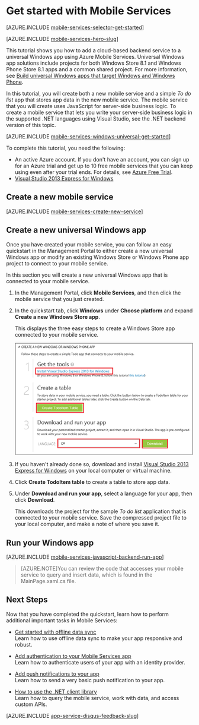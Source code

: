 <properties
	pageTitle="Get Started with Mobile Services for Windows Store apps (C#) | Microsoft Azure"
	description="Follow this tutorial to get started using Azure Mobile Services for Windows Store development in C#."
	services="mobile-services"
	documentationCenter="windows"
	authors="ggailey777"
	manager="dwrede"
	editor=""/>

<tags
	ms.service="mobile-services"
	ms.workload="mobile"
	ms.tgt_pltfrm="mobile-windows"
	ms.devlang="dotnet"
	ms.topic="get-started-article" 
	ms.date="11/06/2015"
	ms.author="glenga"/>

# <a name="getting-started"> </a>Get started with Mobile Services

[AZURE.INCLUDE [mobile-services-selector-get-started](../../includes/mobile-services-selector-get-started.md)]
&nbsp;

[AZURE.INCLUDE [mobile-services-hero-slug](../../includes/mobile-services-hero-slug.md)]

This tutorial shows you how to add a cloud-based backend service to a universal Windows app using Azure Mobile Services. Universal Windows app solutions include projects for both Windows Store 8.1 and Windows Phone Store 8.1 apps and a common shared project. For more information, see [Build universal Windows apps that target Windows and Windows Phone](http://msdn.microsoft.com/library/windows/apps/xaml/dn609832.aspx).

In this tutorial, you will create both a new mobile service and a simple *To do list* app that stores app data in the new mobile service. The mobile service that you will create uses JavaScript for server-side business logic. To create a mobile service that lets you write your server-side business logic in the supported .NET languages using Visual Studio, see the .NET backend version of this topic.

[AZURE.INCLUDE [mobile-services-windows-universal-get-started](../../includes/mobile-services-windows-universal-get-started.md)]

To complete this tutorial, you need the following:

* An active Azure account. If you don't have an account, you can sign up for an Azure trial and get up to 10 free mobile services that you can keep using even after your trial ends. For details, see [Azure Free Trial](http://azure.microsoft.com/pricing/free-trial/?WT.mc_id=A0E0E5C02&amp;returnurl=http%3A%2F%2Fazure.microsoft.com%2Fen-us%2Fdocumentation%2Farticles%2Fmobile-services-javascript-backend-windows-store-javascript-get-started%2F).
* [Visual Studio 2013 Express for Windows]

## Create a new mobile service

[AZURE.INCLUDE [mobile-services-create-new-service](../../includes/mobile-services-create-new-service.md)]

## Create a new universal Windows app

Once you have created your mobile service, you can follow an easy quickstart in the Management Portal to either create a new universal Windows app or modify an existing Windows Store or Windows Phone app project to connect to your mobile service.

In this section you will create a new universal Windows app that is connected to your mobile service.

1.  In the Management Portal, click **Mobile Services**, and then click the mobile service that you just created.


2. In the quickstart tab, click **Windows** under **Choose platform** and expand **Create a new Windows Store app**.

   	This displays the three easy steps to create a Windows Store app connected to your mobile service.

  	![Mobile Services quickstart steps](./media/mobile-services-javascript-backend-windows-store-dotnet-get-started/mobile-quickstart-steps.png)

3. If you haven't already done so, download and install [Visual Studio 2013 Express for Windows] on your local computer or virtual machine.

4. Click **Create TodoItem table** to create a table to store app data.

5. Under **Download and run your app**, select a language for your app, then click **Download**.

  	This downloads the project for the sample *To do list* application that is connected to your mobile service. Save the compressed project file to your local computer, and make a note of where you save it.

## Run your Windows app

[AZURE.INCLUDE [mobile-services-javascript-backend-run-app](../../includes/mobile-services-javascript-backend-run-app.md)]

>[AZURE.NOTE]You can review the code that accesses your mobile service to query and insert data, which is found in the MainPage.xaml.cs file.

## Next Steps
Now that you have completed the quickstart, learn how to perform additional important tasks in Mobile Services:

* [Get started with offline data sync]  
  Learn how to use offline data sync to make your app responsive and robust.

* [Add authentication to your Mobile Services app ][Get started with authentication]  
  Learn how to authenticate users of your app with an identity provider.

* [Add push notifications to your app][Get started with push notifications]  
  Learn how to send a very basic push notification to your app.

* [How to use the .NET client library](mobile-services-windows-dotnet-how-to-use-client-library.md)  
 Learn how to query the mobile service, work with data, and access custom APIs.

[AZURE.INCLUDE [app-service-disqus-feedback-slug](../../includes/app-service-disqus-feedback-slug.md)]

<!-- Anchors. -->
[Getting started with Mobile Services]:#getting-started
[Create a new mobile service]:#create-new-service
[Define the mobile service instance]:#define-mobile-service-instance
[Next Steps]:#next-steps

<!-- Images. -->



<!-- URLs. -->
[Get started with offline data sync]: mobile-services-windows-store-dotnet-get-started-offline-data.md
[Get started with authentication]: ../mobile-services-windows-store-dotnet-get-started-users.md
[Get started with push notifications]: ../mobile-services-javascript-backend-windows-store-dotnet-get-started-push.md
[Visual Studio 2013 Express for Windows]: http://go.microsoft.com/fwlink/?LinkId=257546
[Mobile Services SDK]: http://go.microsoft.com/fwlink/?LinkId=257545
[Management Portal]: https://manage.windowsazure.com/
 